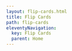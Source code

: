 ```yaml
---
layout: flip-cards.html
title: Flip Cards
path: flip-cards
eleventyNavigation:
  key: Flip Cards
  parent: Home
---
```


